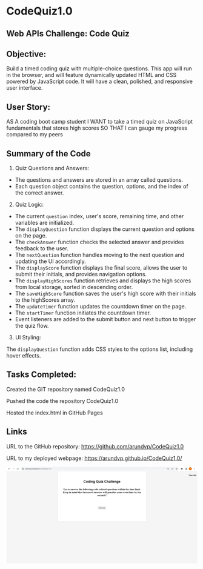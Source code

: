 # CodeQuiz1.0
## Web APIs Challenge: Code Quiz

## Objective:

Build a timed coding quiz with multiple-choice questions. This app will run in the browser, and will feature dynamically updated HTML and CSS powered by JavaScript code. It will have a clean, polished, and responsive user interface.


## User Story: 

AS A coding boot camp student
I WANT to take a timed quiz on JavaScript fundamentals that stores high scores
SO THAT I can gauge my progress compared to my peers


## Summary of the Code 

1) Quiz Questions and Answers:

- The questions and answers are stored in an array called questions.
- Each question object contains the question, options, and the index of the correct answer.

2) Quiz Logic:

- The current `question` index, user's score, remaining time, and other variables are initialized.
- The `displayQuestion` function displays the current question and options on the page.
- The `checkAnswer` function checks the selected answer and provides feedback to the user.
- The `nextQuestion` function handles moving to the next question and updating the UI accordingly.
- The `displayScore` function displays the final score, allows the user to submit their initials, and provides navigation options.
- The `displayHighScores` function retrieves and displays the high scores from local storage, sorted in descending order.
- The `saveHighScore` function saves the user's high score with their initials to the highScores array.
- The `updateTimer` function updates the countdown timer on the page.
- The `startTimer` function initiates the countdown timer.
- Event listeners are added to the submit button and next button to trigger the quiz flow.

3) UI Styling:

The `displayQuestion` function adds CSS styles to the options list, including hover effects.


## Tasks Completed: 

Created the GIT repository named CodeQuiz1.0

Pushed the code the repository CodeQuiz1.0

Hosted the index.html in GitHub Pages


## Links

URL to the GitHub repository: https://github.com/arundvp/CodeQuiz1.0

URL to my deployed webpage: https://arundvp.github.io/CodeQuiz1.0/

![Screenshot for the webpage](./assets/images/my-quiz-app1.0.png)